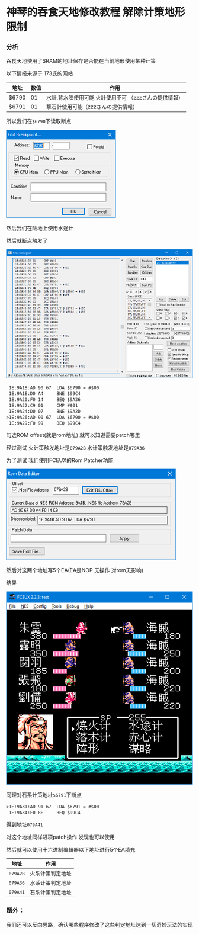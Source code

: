 # 神琴的吞食天地修改教程 解除计策地形限制

### 分析

吞食天地使用了SRAM的地址保存是否能在当前地形使用某种计策

以下情报来源于 173氏的网站

|地址|数值|作用|
|--|--|--|
|$6790|01|水計,背水陣使用可能 火計使用不可 （zzzさんの提供情報）|
|$6791|01|撃石計使用可能（zzzさんの提供情報）|

所以我们在`$6790`下读取断点

![breakpoint-6790](../image/breakpoint-6790.png "断点 展示图")

然后我们在陆地上使用水途计

然后就断点触发了

![breakpoint-6790-1](../image/breakpoint-6790-1.png "断点1 展示图")

```
 1E:9A1B:AD 90 67  LDA $6790 = #$00
 1E:9A1E:D0 A4     BNE $99C4
 1E:9A20:F0 14     BEQ $9A36
 1E:9A22:C9 01     CMP #$01
 1E:9A24:D0 07     BNE $9A2D
>1E:9A26:AD 90 67  LDA $6790 = #$00
 1E:9A29:F0 99     BEQ $99C4
```

勾选ROM offset(就是rom地址) 就可以知道需要patch哪里

经过测试 火计策触发地址是`079A2B` 水计策触发地址是`079A36`

为了测试 我们使用FCEUX的Rom Patcher功能

![breakpoint-6790-2](../image/breakpoint-6790-2.png "Patcher 展示图")

然后对这两个地址写5个EA(EA是NOP 无操作 对rom无影响)

结果

![breakpoint-6790-3](../image/breakpoint-6790-3.png "效果图")

同理对石系计策地址`$6791`下断点

```
>1E:9A31:AD 91 67  LDA $6791 = #$00
 1E:9A34:F0 8E     BEQ $99C4
```

得到地址`079A41`

对这个地址同样进项patch操作 发现也可以使用

然后就可以使用十六进制编辑器以下地址进行5个EA填充

|地址|作用|
|--|--|
|`079A2B`|火系计策判定地址|
|`079A36`|水系计策判定地址|
|`079A41`|石系计策判定地址|

### 题外：

我们还可以反向思路，确认哪些程序修改了这些判定地址达到一切奇妙玩法的实现